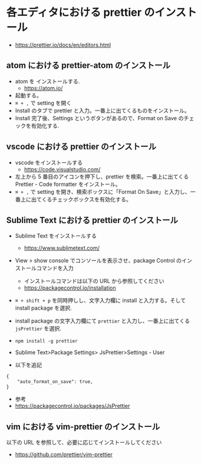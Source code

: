 # 各エディタにおける prettier のインストール

- https://prettier.io/docs/en/editors.html

## atom における prettier-atom のインストール

- atom を インストールする.
  - https://atom.io/
- 起動する。
- `⌘ + ,` で setting を開く
- Install のタブで prettier と入力。一番上に出てくるものをインストール。
- Install 完了後、Settings というボタンがあるので、Format on Save のチェックを有効化する.

## vscode における prettier のインストール

- vscode をインストールする
  - https://code.visualstudio.com/
- 左上から 5 番目のアイコンを押下し、prettier を検索。一番上に出てくる Prettier - Code formatter をインストール。
- `⌘ + ,` で setting を開き、検索ボックスに「Format On Save」と入力し、一番上に出てくるチェックボックスを有効化する。

## Sublime Text における prettier のインストール

- Sublime Text をインストールする
  - https://www.sublimetext.com/
- View > show console でコンソールを表示させ、package Control のインストールコマンドを入力

  - インストールコマンドは以下の URL から参照してください
  - https://packagecontrol.io/installation

- `⌘ + shift + p` を同時押しし、文字入力欄に install と入力する。そして install package を選択.
- install package の文字入力欄にて `prettier` と入力し、一番上に出てくる `jsPrettier` を選択.
- `npm install -g prettier`
- Sublime Text>Package Settings> JsPrettier>Settings - User
- 以下を追記

```
{
	"auto_format_on_save": true,
}
```

- 参考
- https://packagecontrol.io/packages/JsPrettier

## vim における vim-prettier のインストール

以下の URL を参照して、必要に応じてインストールしてください

- https://github.com/prettier/vim-prettier
